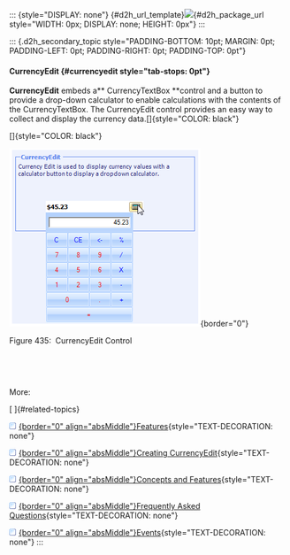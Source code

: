 ::: {style="DISPLAY: none"}
[](ms-xhelp:///?Id=d2h_url_template){#d2h_url_template}![](!package_url!){#d2h_package_url style="WIDTH: 0px; DISPLAY: none; HEIGHT: 0px"}
:::

::: {.d2h_secondary_topic style="PADDING-BOTTOM: 10pt; MARGIN: 0pt; PADDING-LEFT: 0pt; PADDING-RIGHT: 0pt; PADDING-TOP: 0pt"}
#### CurrencyEdit {#currencyedit style="tab-stops: 0pt"}

**CurrencyEdit** embeds a** CurrencyTextBox **control and a button to provide a drop-down calculator to enable calculations with the contents of the CurrencyTextBox. The CurrencyEdit control provides an easy way to collect and display the currency data.[]{style="COLOR: black"}

[]{style="COLOR: black"} 

![](ImagesExt/image76_430.png){border="0"}

Figure 435:  CurrencyEdit Control

 

 

More:

[ ]{#related-topics}

[![](button.gif){border="0" align="absMiddle"}Features](ms-xhelp:///?Id=06640f2b-2b07-4be3-bd7c-1193e8347c9b){style="TEXT-DECORATION: none"}

[![](button.gif){border="0" align="absMiddle"}Creating CurrencyEdit](ms-xhelp:///?Id=9a254e56-0956-4c12-b723-ce94f3e13781){style="TEXT-DECORATION: none"}

[![](button.gif){border="0" align="absMiddle"}Concepts and Features](ms-xhelp:///?Id=e2d56bcc-5699-41fd-812e-ad31e85981bd){style="TEXT-DECORATION: none"}

[![](button.gif){border="0" align="absMiddle"}Frequently Asked Questions](ms-xhelp:///?Id=1616505c-3418-46c9-b929-3e42b6df63f3){style="TEXT-DECORATION: none"}

[![](button.gif){border="0" align="absMiddle"}Events](ms-xhelp:///?Id=3057f005-0e15-4b46-9b63-68f274b5bf33){style="TEXT-DECORATION: none"}
:::
